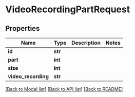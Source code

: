 # VideoRecordingPartRequest


## Properties
Name | Type | Description | Notes
------------ | ------------- | ------------- | -------------
**id** | **str** |  | 
**part** | **int** |  | 
**size** | **int** |  | 
**video_recording** | **str** |  | 

[[Back to Model list]](../README.md#documentation-for-models) [[Back to API list]](../README.md#documentation-for-api-endpoints) [[Back to README]](../README.md)


